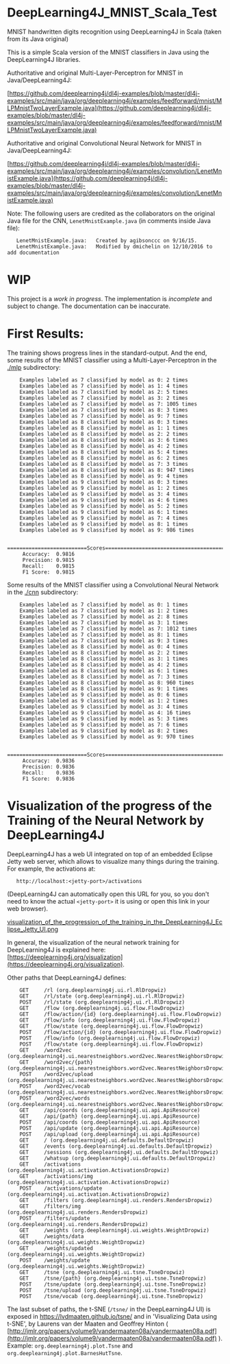 # DeepLearning4J_MNIST_Scala_Test

MNIST handwritten digits recognition using DeepLearning4J in Scala (taken from its Java original)

This is a simple Scala version of the MNIST classifiers in Java using the DeepLearning4J libraries.

Authoritative and original Multi-Layer-Perceptron for MNIST in Java/DeepLearning4J: 

[https://github.com/deeplearning4j/dl4j-examples/blob/master/dl4j-examples/src/main/java/org/deeplearning4j/examples/feedforward/mnist/MLPMnistTwoLayerExample.java](https://github.com/deeplearning4j/dl4j-examples/blob/master/dl4j-examples/src/main/java/org/deeplearning4j/examples/feedforward/mnist/MLPMnistTwoLayerExample.java)

Authoritative and original Convolutional Neural Network for MNIST in Java/DeepLearning4J: 

[https://github.com/deeplearning4j/dl4j-examples/blob/master/dl4j-examples/src/main/java/org/deeplearning4j/examples/convolution/LenetMnistExample.java](https://github.com/deeplearning4j/dl4j-examples/blob/master/dl4j-examples/src/main/java/org/deeplearning4j/examples/convolution/LenetMnistExample.java)

Note: The following users are credited as the collaborators on the original Java file for the CNN, `LenetMnistExample.java` (in comments inside Java file):

       LenetMnistExample.java:   Created by agibsonccc on 9/16/15.
       LenetMnistExample.java:   Modified by dmichelin on 12/10/2016 to add documentation

# WIP

This project is a *work in progress*. The implementation is *incomplete* and subject to change. The documentation can be inaccurate.

# First Results:

The training shows progress lines in the standard-output. And the end, some results of the MNIST classifier using a Multi-Layer-Perceptron in the [./mlp](./mlp) subdirectory:

        Examples labeled as 7 classified by model as 0: 2 times
        Examples labeled as 7 classified by model as 1: 4 times
        Examples labeled as 7 classified by model as 2: 5 times
        Examples labeled as 7 classified by model as 3: 2 times
        Examples labeled as 7 classified by model as 7: 1005 times
        Examples labeled as 7 classified by model as 8: 3 times
        Examples labeled as 7 classified by model as 9: 7 times
        Examples labeled as 8 classified by model as 0: 3 times
        Examples labeled as 8 classified by model as 1: 1 times
        Examples labeled as 8 classified by model as 2: 2 times
        Examples labeled as 8 classified by model as 3: 6 times
        Examples labeled as 8 classified by model as 4: 2 times
        Examples labeled as 8 classified by model as 5: 4 times
        Examples labeled as 8 classified by model as 6: 2 times
        Examples labeled as 8 classified by model as 7: 3 times
        Examples labeled as 8 classified by model as 8: 947 times
        Examples labeled as 8 classified by model as 9: 4 times
        Examples labeled as 9 classified by model as 0: 3 times
        Examples labeled as 9 classified by model as 1: 2 times
        Examples labeled as 9 classified by model as 3: 4 times
        Examples labeled as 9 classified by model as 4: 6 times
        Examples labeled as 9 classified by model as 5: 2 times
        Examples labeled as 9 classified by model as 6: 1 times
        Examples labeled as 9 classified by model as 7: 4 times
        Examples labeled as 9 classified by model as 8: 1 times
        Examples labeled as 9 classified by model as 9: 986 times
        
        ==========================Scores========================================
         Accuracy:  0.9816
         Precision: 0.9815
         Recall:    0.9815
         F1 Score:  0.9815

Some results of the MNIST classifier using a Convolutional Neural Network in the [./cnn](./cnn) subdirectory:

        Examples labeled as 7 classified by model as 0: 1 times
        Examples labeled as 7 classified by model as 1: 2 times
        Examples labeled as 7 classified by model as 2: 8 times
        Examples labeled as 7 classified by model as 3: 1 times
        Examples labeled as 7 classified by model as 7: 1012 times
        Examples labeled as 7 classified by model as 8: 1 times
        Examples labeled as 7 classified by model as 9: 3 times
        Examples labeled as 8 classified by model as 0: 4 times
        Examples labeled as 8 classified by model as 2: 2 times
        Examples labeled as 8 classified by model as 3: 1 times
        Examples labeled as 8 classified by model as 4: 2 times
        Examples labeled as 8 classified by model as 6: 1 times
        Examples labeled as 8 classified by model as 7: 3 times
        Examples labeled as 8 classified by model as 8: 960 times
        Examples labeled as 8 classified by model as 9: 1 times
        Examples labeled as 9 classified by model as 0: 6 times
        Examples labeled as 9 classified by model as 1: 2 times
        Examples labeled as 9 classified by model as 3: 4 times
        Examples labeled as 9 classified by model as 4: 16 times
        Examples labeled as 9 classified by model as 5: 3 times
        Examples labeled as 9 classified by model as 7: 6 times
        Examples labeled as 9 classified by model as 8: 2 times
        Examples labeled as 9 classified by model as 9: 970 times
        
        ==========================Scores========================================
         Accuracy:  0.9836
         Precision: 0.9836
         Recall:    0.9836
         F1 Score:  0.9836

# Visualization of the progress of the Training of the Neural Network by DeepLearning4J

DeepLearning4J has a web UI integrated on top of an embedded Eclipse Jetty web server, which allows to visualize many things during the training. For example, the activations at:

       http://localhost:<jetty-port>/activations

(DeepLearning4J can automatically open this URL for you, so you don't need to know the actual `<jetty-port>` it is using or open this link in your web browser).

[visualization_of_the_progression_of_the_training_in_the_DeepLearning4J_Eclipse_Jetty_UI.png](extras/visualization_of_the_progression_of_the_training_in_the_DeepLearning4J_Eclipse_Jetty_UI.png)

In general, the visualization of the neural network training for DeepLearning4J is explained here: [https://deeplearning4j.org/visualization](https://deeplearning4j.org/visualization).

Other paths that DeepLearning4J defines:

        GET     /rl (org.deeplearning4j.ui.rl.RlDropwiz)
        GET     /rl/state (org.deeplearning4j.ui.rl.RlDropwiz)
        POST    /rl/state (org.deeplearning4j.ui.rl.RlDropwiz)
        GET     /flow (org.deeplearning4j.ui.flow.FlowDropwiz)
        GET     /flow/action/{id} (org.deeplearning4j.ui.flow.FlowDropwiz)
        GET     /flow/info (org.deeplearning4j.ui.flow.FlowDropwiz)
        GET     /flow/state (org.deeplearning4j.ui.flow.FlowDropwiz)
        POST    /flow/action/{id} (org.deeplearning4j.ui.flow.FlowDropwiz)
        POST    /flow/info (org.deeplearning4j.ui.flow.FlowDropwiz)
        POST    /flow/state (org.deeplearning4j.ui.flow.FlowDropwiz)
        GET     /word2vec (org.deeplearning4j.ui.nearestneighbors.word2vec.NearestNeighborsDropwiz)
        GET     /word2vec/{path} (org.deeplearning4j.ui.nearestneighbors.word2vec.NearestNeighborsDropwiz)
        POST    /word2vec/upload (org.deeplearning4j.ui.nearestneighbors.word2vec.NearestNeighborsDropwiz)
        POST    /word2vec/vocab (org.deeplearning4j.ui.nearestneighbors.word2vec.NearestNeighborsDropwiz)
        POST    /word2vec/words (org.deeplearning4j.ui.nearestneighbors.word2vec.NearestNeighborsDropwiz)
        GET     /api/coords (org.deeplearning4j.ui.api.ApiResource)
        GET     /api/{path} (org.deeplearning4j.ui.api.ApiResource)
        POST    /api/coords (org.deeplearning4j.ui.api.ApiResource)
        POST    /api/update (org.deeplearning4j.ui.api.ApiResource)
        POST    /api/upload (org.deeplearning4j.ui.api.ApiResource)
        GET     / (org.deeplearning4j.ui.defaults.DefaultDropwiz)
        GET     /events (org.deeplearning4j.ui.defaults.DefaultDropwiz)
        GET     /sessions (org.deeplearning4j.ui.defaults.DefaultDropwiz)
        GET     /whatsup (org.deeplearning4j.ui.defaults.DefaultDropwiz)
        GET     /activations (org.deeplearning4j.ui.activation.ActivationsDropwiz)
        GET     /activations/img (org.deeplearning4j.ui.activation.ActivationsDropwiz)
        POST    /activations/update (org.deeplearning4j.ui.activation.ActivationsDropwiz)
        GET     /filters (org.deeplearning4j.ui.renders.RendersDropwiz)
        GET     /filters/img (org.deeplearning4j.ui.renders.RendersDropwiz)
        POST    /filters/update (org.deeplearning4j.ui.renders.RendersDropwiz)
        GET     /weights (org.deeplearning4j.ui.weights.WeightDropwiz)
        GET     /weights/data (org.deeplearning4j.ui.weights.WeightDropwiz)
        GET     /weights/updated (org.deeplearning4j.ui.weights.WeightDropwiz)
        POST    /weights/update (org.deeplearning4j.ui.weights.WeightDropwiz)
        GET     /tsne (org.deeplearning4j.ui.tsne.TsneDropwiz)
        GET     /tsne/{path} (org.deeplearning4j.ui.tsne.TsneDropwiz)
        POST    /tsne/update (org.deeplearning4j.ui.tsne.TsneDropwiz)
        POST    /tsne/upload (org.deeplearning4j.ui.tsne.TsneDropwiz)
        POST    /tsne/vocab (org.deeplearning4j.ui.tsne.TsneDropwiz)

The last subset of paths, the t-SNE (`/tsne/` in the DeepLearning4J UI) is exposed in https://lvdmaaten.github.io/tsne/ and in 'Visualizing Data using t-SNE', by Laurens van der Maaten and Geoffrey Hinton ( [http://jmlr.org/papers/volume9/vandermaaten08a/vandermaaten08a.pdf](http://jmlr.org/papers/volume9/vandermaaten08a/vandermaaten08a.pdf) ). Example: `org.deeplearning4j.plot.Tsne` and `org.deeplearning4j.plot.BarnesHutTsne`.

